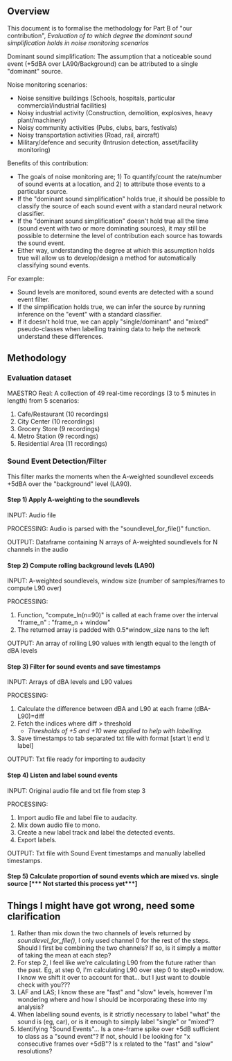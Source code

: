 ## Overview
This document is to formalise the methodology for Part B of "our contribution", *Evaluation of to which degree the dominant sound simplification holds in noise monitoring scenarios*

Dominant sound simplification: The assumption that a noticeable sound event (+5dBA over LA90/Background) can be attributed to a single "dominant" source.

Noise monitoring scenarios: 
- Noise sensitive buildings (Schools, hospitals, particular commercial/industrial facilities)
- Noisy industrial activity (Construction, demolition, explosives, heavy plant/machinery)
- Noisy community activities (Pubs, clubs, bars, festivals)
- Noisy transportation activities (Road, rail, aircraft)
- Military/defence and security (Intrusion detection, asset/facility monitoring)

Benefits of this contribution:
- The goals of noise monitoring are; 1) To quantify/count the rate/number of sound events at a location, and 2) to attribute those events to a particular source.
- If the "dominant sound simplification" holds true, it should be possible to classify the source of each sound event with a standard neural network classifier.
- If the "dominant sound simplification" doesn't hold true all the time (sound event with two or more dominating sources), it may still be possible to determine the level of contribution each source has towards the sound event.
- Either way, understanding the degree at which this assumption holds true will allow us to develop/design a method for automatically classifying sound events.

For example:
- Sound levels are monitored, sound events are detected with a sound event filter.
- If the simplification holds true, we can infer the source by running inference on the "event" with a standard classifier.
- If it doesn't hold true, we can apply "single/dominant" and "mixed" pseudo-classes when labelling training data to help the network understand these differences.


## Methodology

### Evaluation dataset
MAESTRO Real: A collection of 49 real-time recordings (3 to 5 minutes in length) from 5 scenarios:
1) Cafe/Restaurant (10 recordings)
2) City Center (10 recordings)
3) Grocery Store (9 recordings)
4) Metro Station (9 recordings)
5) Residential Area (11 recordings)

### Sound Event Detection/Filter
This filter marks the moments when the A-weighted soundlevel exceeds +5dBA over the "background" level (LA90).

#### Step 1) Apply A-weighting to the soundlevels
INPUT: Audio file

PROCESSING: Audio is parsed with the "soundlevel_for_file()" function.

OUTPUT: Dataframe containing N arrays of A-weighted soundlevels for N channels in the audio

#### Step 2) Compute rolling background levels (LA90)
INPUT: A-weighted soundlevels, window size (number of samples/frames to compute L90 over)

PROCESSING: 
1) Function, "compute_ln(n=90)" is called at each frame over the interval "frame_n" : "frame_n + window"
2) The returned array is padded with 0.5*window_size nans to the left

OUTPUT: An array of rolling L90 values with length equal to the length of dBA levels

#### Step 3) Filter for sound events and save timestamps
INPUT: Arrays of dBA levels and L90 values

PROCESSING:
1) Calculate the difference between dBA and L90 at each frame (dBA-L90)=diff
2) Fetch the indices where diff > threshold
   - *Thresholds of +5 and +10 were applied to help with labelling.*
3) Save timestamps to tab separated txt file with format [start \t end \t label]

OUTPUT: Txt file ready for importing to audacity


#### Step 4) Listen and label sound events
INPUT: Original audio file and txt file from step 3

PROCESSING:
1) Import audio file and label file to audacity.
2) Mix down audio file to mono.
3) Create a new label track and label the detected events.
4) Export labels.

OUTPUT: Txt file with Sound Event timestamps and manually labelled timestamps.


#### Step 5) Calculate proportion of sound events which are mixed vs. single source [*** Not started this process yet***]



## Things I might have got wrong, need some clarification

1) Rather than mix down the two channels of levels returned by *soundlevel_for_file()*, I only used channel 0 for the rest of the steps. Should I first be combining the two channels? If so, is it simply a matter of taking the mean at each step?
2) For step 2, I feel like we're calculating L90 from the future rather than the past. Eg, at step 0, I'm calculating L90 over step 0 to step0+window. I know we shift it over to account for that... but I just want to double check with you???
3) LAF and LAS; I know these are "fast" and "slow" levels, however I'm wondering where and how I should be incorporating these into my analysis?
4) When labelling sound events, is it strictly necessary to label "what" the sound is (eg, car), or is it enough to simply label "single" or "mixed"?
5) Identifying "Sound Events"... Is a one-frame spike over +5dB sufficient to class as a "sound event"? If not, should I be looking for "x consecutive frames over +5dB"? Is x related to the "fast" and "slow" resolutions?
